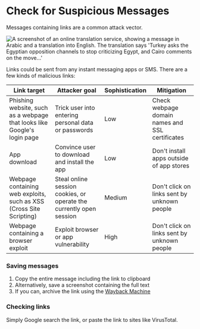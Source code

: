 # Check for Suspicious Messages

Messages containing links are a common attack vector.

![A screenshot of an online translation service, showing a message in Arabic and a translation into English. The translation says 'Turkey asks the Egyptian opposition channels to stop criticizing Egypt, and Cairo comments on the move...'](https://citizenlab.ca/wp-content/uploads/2021/12/Fig-7.png)

Links could be sent from any instant messaging apps or SMS. There are a few kinds of malicious links:

| Link target                                                             | Attacker goal                                                       | Sophistication | Mitigation                                      |
| ----------------------------------------------------------------------- | ------------------------------------------------------------------- | -------------- | ----------------------------------------------- |
| Phishing website, such as a webpage that looks like Google's login page | Trick user into entering personal data or passwords                 | Low            | Check webpage domain names and SSL certificates |
| App download                                                            | Convince user to download and install the app                       | Low            | Don't install apps outside of app stores        |
| Webpage containing web exploits, such as XSS (Cross Site Scripting)     | Steal online session cookies, or operate the currently open session | Medium         | Don't click on links sent by unknown people     |
| Webpage containing a browser exploit                                    | Exploit browser or app vulnerability                                | High           | Don't click on links sent by unknown people     |

### Saving messages

1. Copy the entire message including the link to clipboard
2. Alternatively, save a screenshot containing the full text
3. If you can, archive the link using the [Wayback Machine](https://web.archive.org/)

### Checking links

Simply Google search the link, or paste the link to sites like VirusTotal.
